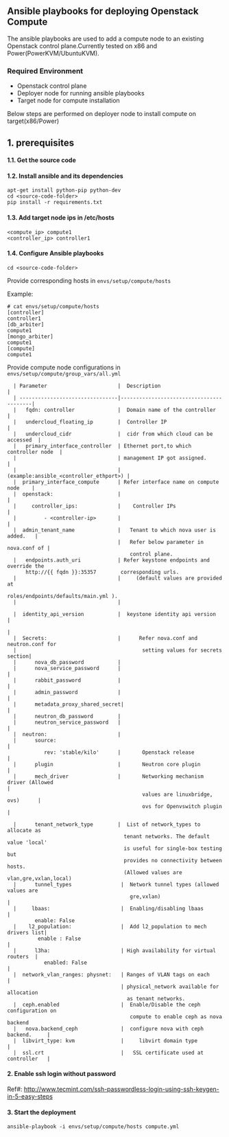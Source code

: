 ## Ansible playbooks for deploying Openstack Compute
The ansible playbooks are used to add a compute node to an existing Openstack control plane.Currently tested on x86 and Power(PowerKVM/UbuntuKVM).

### Required Environment
* Openstack control plane
* Deployer node for running ansible playbooks
* Target node for compute installation

Below steps are performed on deployer node to install compute on target(x86/Power)
## 1. prerequisites
#### 1.1. Get the source code
#### 1.2. Install ansible and its dependencies

```
apt-get install python-pip python-dev
cd <source-code-folder>
pip install -r requirements.txt
```
#### 1.3. Add target node ips in /etc/hosts
```
<compute_ip> compute1
<controller_ip> controller1
```
#### 1.4. Configure Ansible playbooks
```
cd <source-code-folder>
```
Provide corresponding hosts in `envs/setup/compute/hosts`

Example: 
```
# cat envs/setup/compute/hosts
[controller]
controller1
[db_arbiter]
compute1
[mongo_arbiter]
compute1
[compute]
compute1
```
Provide compute node configurations in `envs/setup/compute/group_vars/all.yml` 
```
  | Parameter                       |  Description                            |  
  | --------------------------------|-----------------------------------------|
  |   fqdn: controller              |  Domain name of the controller          |
  |   undercloud_floating_ip        |  Controller IP                          |
  |   undercloud_cidr               |  cidr from which cloud can be accessed  |
  |   primary_interface_controller  | Ethernet port,to which controller node  |
  |                                 | management IP got assigned.             |
  |                                 |  (example:ansible_<controller_ethport>) |
  |  primary_interface_compute      | Refer interface name on compute node    |
  |  openstack:                     |                                         |
  |     controller_ips:             |    Controller IPs                       |
  |         - <controller-ip>       |                                         |
  |  admin_tenant_name              |   Tenant to which nova user is added.   |
                                    |   Refer below parameter in nova.conf of |
                                        control plane.
  |   endpoints.auth_uri            | Refer keystone endpoints and override the    
      http://{{ fqdn }}:35357        corresponding urls. 
  |                                 |     (default values are provided at    
                                       roles/endpoints/defaults/main.yml ). 
  |                                 |
    
  |  identity_api_version           |  keystone identity api version          |
                                                                              |
  |  Secrets:                       |      Refer nova.conf and neutron.conf for     
  |                                         setting values for secrets section|   
  |      nova_db_password           | 
  |      nova_service_password      |                                         |
  |      rabbit_password            |                                         |
  |      admin_password             |                                         |
  |      metadata_proxy_shared_secret|                                        |
  |      neutron_db_password        |
  |      neutron_service_password   |                                         |
  |  neutron:                       |                                
  |      source:                                                              |
            rev: 'stable/kilo'      |       Openstack release                 |
  |      plugin                     |       Neutron core plugin               |
  |      mech_driver                |       Networking mechanism driver (Allowed                                                                                  |
                                            values are linuxbridge, ovs)      |
                                            ovs for Openvswitch plugin        |

  |      tenant_network_type        |  List of network_types to allocate as   
                                      tenant networks. The default value 'local' 
                                      is useful for single-box testing but 
                                      provides no connectivity between hosts. 
                                      (Allowed values are vlan,gre,vxlan,local)
  |      tunnel_types                |  Network tunnel types (allowed values are                                
                                        gre,vxlan)                           |
  |     lbaas:                       |  Enabling/disabling lbaas             |
         enable: False	
  |    l2_population:                |  Add l2_population to mech drivers list|
          enable : False                                                      |
  |      l3ha:                       | High availability for virtual routers  |
            enabled: False                                                    |
  |  network_vlan_ranges: physnet:   | Ranges of VLAN tags on each            |
                                     | physical_network available for allocation                                                                                
                                       as tenant networks.
  |  ceph.enabled                    |  Enable/Disable the ceph configuration on                                                                                
                                        compute to enable ceph as nova backend
  |   nova.backend_ceph              |  configure nova with ceph backend.     |
  |  libvirt_type: kvm               |     libvirt domain type                |
  |  ssl.crt                         |   SSL certificate used at controller   |
```
#### 2. Enable ssh login without password
Ref#: http://www.tecmint.com/ssh-passwordless-login-using-ssh-keygen-in-5-easy-steps

#### 3. Start the deployment
`ansible-playbook -i envs/setup/compute/hosts compute.yml`

